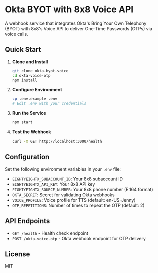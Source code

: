 # Okta BYOT with 8x8 Voice API

A webhook service that integrates Okta's Bring Your Own Telephony (BYOT) with 8x8's Voice API to deliver One-Time Passwords (OTPs) via voice calls.

## Quick Start

1. **Clone and Install**
   ```bash
   git clone okta-byot-voice
   cd okta-voice-otp
   npm install
   ```

2. **Configure Environment**
   ```bash
   cp .env.example .env
   # Edit .env with your credentials
   ```

3. **Run the Service**
   ```bash
   npm start
   ```

4. **Test the Webhook**
   ```bash
   curl -X GET http://localhost:3000/health
   ```

## Configuration

Set the following environment variables in your `.env` file:

- `EIGHTYEIGHTX_SUBACCOUNT_ID`: Your 8x8 subaccount ID
- `EIGHTYEIGHTX_API_KEY`: Your 8x8 API key
- `EIGHTYEIGHTX_SOURCE_NUMBER`: Your 8x8 phone number (E.164 format)
- `OKTA_SECRET`: Secret for validating Okta webhooks
- `VOICE_PROFILE`: Voice profile for TTS (default: en-US-Jenny)
- `OTP_REPETITIONS`: Number of times to repeat the OTP (default: 2)

## API Endpoints

- `GET /health` - Health check endpoint
- `POST /okta-voice-otp` - Okta webhook endpoint for OTP delivery

## License

MIT
